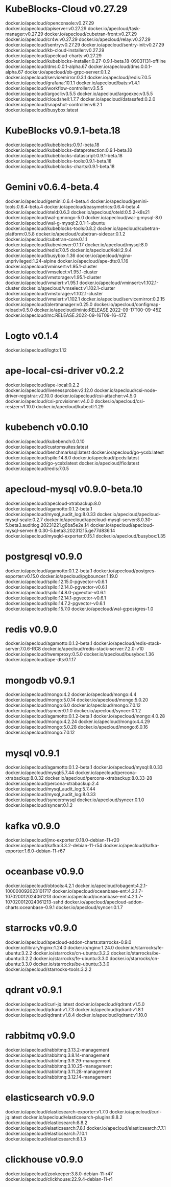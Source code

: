 # KubeBlocks-Cloud v0.27.29
docker.io/apecloud/openconsole:v0.27.29
docker.io/apecloud/apiserver:v0.27.29
docker.io/apecloud/task-manager:v0.27.29
docker.io/apecloud/cubetran-front:v0.27.29
docker.io/apecloud/cr4w:v0.27.29
docker.io/apecloud/relay:v0.27.29
docker.io/apecloud/sentry:v0.27.29
docker.io/apecloud/sentry-init:v0.27.29
docker.io/apecloud/kb-cloud-installer:v0.27.29
docker.io/apecloud/apecloud-charts:v0.27.29
docker.io/apecloud/kubeblocks-installer:0.27-0.9.1-beta.18-09031131-offline
docker.io/apecloud/dms:0.0.1-alpha.67
docker.io/apecloud/dms:0.0.1-alpha.67
docker.io/apecloud/ob-grpc-server:0.1.2
docker.io/apecloud/servicemirror:0.3.1
docker.io/apecloud/redis:7.0.5
docker.io/apecloud/grafana:10.1.1
docker.io/apecloud/bats:v1.4.1
docker.io/apecloud/workflow-controller:v3.5.5
docker.io/apecloud/argocli:v3.5.5
docker.io/apecloud/argoexec:v3.5.5
docker.io/apecloud/cloudshell:1.7.7
docker.io/apecloud/datasafed:0.2.0
docker.io/apecloud/snapshot-controller:v6.2.1
docker.io/apecloud/busybox:latest
# KubeBlocks v0.9.1-beta.18
docker.io/apecloud/kubeblocks:0.9.1-beta.18
docker.io/apecloud/kubeblocks-dataprotection:0.9.1-beta.18
docker.io/apecloud/kubeblocks-datascript:0.9.1-beta.18
docker.io/apecloud/kubeblocks-tools:0.9.1-beta.18
docker.io/apecloud/kubeblocks-charts:0.9.1-beta.18
# Gemini v0.6.4-beta.4
docker.io/apecloud/gemini:0.6.4-beta.4
docker.io/apecloud/gemini-tools:0.6.4-beta.4
docker.io/apecloud/easymetrics:0.6.4-beta.4
docker.io/apecloud/oteld:0.6.3
docker.io/apecloud/oteld:0.5.2-k8s21
docker.io/apecloud/wal-g:mongo-5.0
docker.io/apecloud/wal-g:mysql-8.0
docker.io/apecloud/wal-g-mysql:2.0.1-1-ubuntu
docker.io/apecloud/kubeblocks-tools:0.8.2
docker.io/apecloud/cubetran-platform:0.5.8
docker.io/apecloud/cubetran-sidecar:0.1.2
docker.io/apecloud/cubetran-core:0.1.1
docker.io/apecloud/kubeviewer:0.1.17
docker.io/apecloud/mysql:8.0
docker.io/apecloud/redis:7.0.5
docker.io/apecloud/loki:2.9.4
docker.io/apecloud/busybox:1.36
docker.io/apecloud/nginx-unprivileged:1.24-alpine
docker.io/apecloud/ape-dts:0.1.16
docker.io/apecloud/vminsert:v1.95.1-cluster
docker.io/apecloud/vmselect:v1.95.1-cluster
docker.io/apecloud/vmstorage:v1.95.1-cluster
docker.io/apecloud/vmalert:v1.95.1
docker.io/apecloud/vminsert:v1.102.1-cluster
docker.io/apecloud/vmselect:v1.102.1-cluster
docker.io/apecloud/vmstorage:v1.102.1-cluster
docker.io/apecloud/vmalert:v1.102.1
docker.io/apecloud/servicemirror:0.2.15
docker.io/apecloud/alertmanager:v0.25.0
docker.io/apecloud/configmap-reload:v0.5.0
docker.io/apecloud/minio:RELEASE.2022-09-17T00-09-45Z
docker.io/apecloud/mc:RELEASE.2022-09-16T09-16-47Z
# Logto v0.1.4
docker.io/apecloud/logto:1.12
# ape-local-csi-driver v0.2.2
docker.io/apecloud/ape-local:0.2.2
docker.io/apecloud/livenessprobe:v2.12.0
docker.io/apecloud/csi-node-driver-registrar:v2.10.0
docker.io/apecloud/csi-attacher:v4.5.0
docker.io/apecloud/csi-provisioner:v4.0.0
docker.io/apecloud/csi-resizer:v1.10.0
docker.io/apecloud/kubectl:1.29
# kubebench v0.0.10
docker.io/apecloud/kubebench:0.0.10
docker.io/apecloud/customsuites:latest
docker.io/apecloud/benchmarksql:latest
docker.io/apecloud/go-ycsb:latest
docker.io/apecloud/spilo:14.8.0
docker.io/apecloud/tpcds:latest
docker.io/apecloud/go-ycsb:latest
docker.io/apecloud/fio:latest
docker.io/apecloud/redis:7.0.5


# apecloud-mysql v0.9.0-beta.10
docker.io/apecloud/apecloud-xtrabackup:8.0
docker.io/apecloud/agamotto:0.1.2-beta.1
docker.io/apecloud/mysql_audit_log:8.0.33
docker.io/apecloud/apecloud-mysql-scale:0.2.7
docker.io/apecloud/apecloud-mysql-server:8.0.30-5.beta3.auditlog.20231221.g6ba5e2e.14
docker.io/apecloud/apecloud-mysql-server:8.0.30-5.beta3.20231215.ge77d836.14
docker.io/apecloud/mysqld-exporter:0.15.1
docker.io/apecloud/busybox:1.35
# postgresql v0.9.0
docker.io/apecloud/agamotto:0.1.2-beta.1
docker.io/apecloud/postgres-exporter:v0.15.0
docker.io/apecloud/pgbouncer:1.19.0
docker.io/apecloud/spilo:12.15.0-pgvector-v0.6.1
docker.io/apecloud/spilo:12.14.0-pgvector-v0.6.1
docker.io/apecloud/spilo:14.8.0-pgvector-v0.6.1
docker.io/apecloud/spilo:12.14.1-pgvector-v0.6.1
docker.io/apecloud/spilo:14.7.2-pgvector-v0.6.1
docker.io/apecloud/spilo:15.7.0
docker.io/apecloud/wal-g:postgres-1.0
# redis v0.9.0
docker.io/apecloud/agamotto:0.1.2-beta.1
docker.io/apecloud/redis-stack-server:7.0.6-RC8
docker.io/apecloud/redis-stack-server:7.2.0-v10
docker.io/apecloud/twemproxy:0.5.0
docker.io/apecloud/busybox:1.36
docker.io/apecloud/ape-dts:0.1.17
# mongodb v0.9.1
docker.io/apecloud/mongo:4.2
docker.io/apecloud/mongo:4.4
docker.io/apecloud/mongo:5.0.14
docker.io/apecloud/mongo:5.0.20
docker.io/apecloud/mongo:6.0
docker.io/apecloud/mongo:7.0.12
docker.io/apecloud/syncer:0.1.0
docker.io/apecloud/syncer:0.1.2
docker.io/apecloud/agamotto:0.1.2-beta.1
docker.io/apecloud/mongo:4.0.28
docker.io/apecloud/mongo:4.2.24
docker.io/apecloud/mongo:4.4.29
docker.io/apecloud/mongo:5.0.28
docker.io/apecloud/mongo:6.0.16
docker.io/apecloud/mongo:7.0.12
# mysql v0.9.1
docker.io/apecloud/agamotto:0.1.2-beta.1
docker.io/apecloud/mysql:8.0.33
docker.io/apecloud/mysql:5.7.44
docker.io/apecloud/percona-xtrabackup:8.0.32
docker.io/apecloud/percona-xtrabackup:8.0.33-28
docker.io/apecloud/percona-xtrabackup:2.4
docker.io/apecloud/mysql_audit_log:5.7.44
docker.io/apecloud/mysql_audit_log:8.0.33
docker.io/apecloud/syncer:mysql
docker.io/apecloud/syncer:0.1.0
docker.io/apecloud/syncer:0.1.2
# kafka v0.9.0
docker.io/apecloud/jmx-exporter:0.18.0-debian-11-r20
docker.io/apecloud/kafka:3.3.2-debian-11-r54
docker.io/apecloud/kafka-exporter:1.6.0-debian-11-r67
# oceanbase v0.9.0
docker.io/apecloud/obtools:4.2.1
docker.io/apecloud/obagent:4.2.1-100000092023101717
docker.io/apecloud/oceanbase-ent:4.2.1.7-107020012024061213
docker.io/apecloud/oceanbase-ent:4.2.1.7-107020012024061213-sshd
docker.io/apecloud/apecloud-addon-charts:oceanbase-0.9.1
docker.io/apecloud/syncer:0.1.7

# starrocks v0.9.0
docker.io/apecloud/apecloud-addon-charts:starrocks-0.9.0
docker.io/library/nginx:1.24.0
docker.io/nginx:1.24.0
docker.io/starrocks/fe-ubuntu:3.2.2
docker.io/starrocks/cn-ubuntu:3.2.2
docker.io/starrocks/be-ubuntu:3.2.2
docker.io/starrocks/fe-ubuntu:3.3.0
docker.io/starrocks/cn-ubuntu:3.3.0
docker.io/starrocks/be-ubuntu:3.3.0
docker.io/apecloud/starrocks-tools:3.2.2

# qdrant v0.9.1
docker.io/apecloud/curl-jq:latest
docker.io/apecloud/qdrant:v1.5.0
docker.io/apecloud/qdrant:v1.7.3
docker.io/apecloud/qdrant:v1.8.1
docker.io/apecloud/qdrant:v1.8.4
docker.io/apecloud/qdrant:v1.10.0
# rabbitmq v0.9.0
docker.io/apecloud/rabbitmq:3.13.2-management
docker.io/apecloud/rabbitmq:3.8.14-management
docker.io/apecloud/rabbitmq:3.9.29-management
docker.io/apecloud/rabbitmq:3.10.25-management
docker.io/apecloud/rabbitmq:3.11.28-management
docker.io/apecloud/rabbitmq:3.12.14-management
# elasticsearch v0.9.0
docker.io/apecloud/elasticsearch-exporter:v1.7.0
docker.io/apecloud/curl-jq:latest
docker.io/apecloud/elasticsearch-plugins:8.8.2
docker.io/apecloud/elasticsearch:8.8.2
docker.io/apecloud/elasticsearch:7.8.1
docker.io/apecloud/elasticsearch:7.7.1
docker.io/apecloud/elasticsearch:7.10.1
docker.io/apecloud/elasticsearch:8.1.3
# clickhouse v0.9.0
docker.io/apecloud/zookeeper:3.8.0-debian-11-r47
docker.io/apecloud/clickhouse:22.9.4-debian-11-r1
